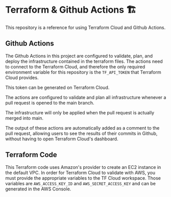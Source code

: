 # Terraform & Github Actions 🏗️

This repository is a reference for using Terraform Cloud and Github Actions.

## Github Actions

The Github Actions in this project are configured to validate, plan, and deploy the infrastructure contained in the terraform files. The actions need to connect to the Terraform Cloud, and therefore the only required environment variable for this repository is the `TF_API_TOKEN` that Terraform Cloud provides.

This token can be generated on Terraform Cloud.

The actions are configured to validate and plan all infrastructure whenever a pull request is opened to the main branch.

The infrastructure will only be applied when the pull request is actually merged into main.

The output of these actions are automatically added as a comment to the pull request, allowing users to see the results of their commits in Github, without having to open Terraform Cloud's dashboard.

## Terraform Code

This Terraform code uses Amazon's provider to create an EC2 instance in the default VPC. In order for Terraform Cloud to validate with AWS, you must provide the appropriate variables to the TF Cloud workspace. Those variables are `AWS_ACCESS_KEY_ID` and `AWS_SECRET_ACCESS_KEY` and can be generated in the AWS Console.

